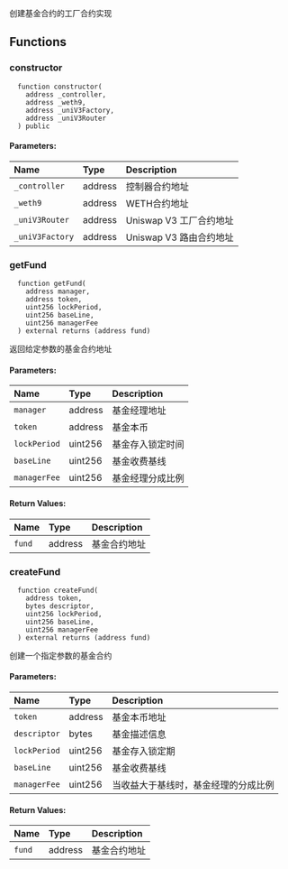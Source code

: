 创建基金合约的工厂合约实现

## Functions
### constructor
```solidity
  function constructor(
    address _controller, 
    address _weth9,
    address _uniV3Factory, 
    address _uniV3Router
  ) public
```

#### Parameters:
| Name | Type | Description                                                          |
| :--- | :--- | :------------------------------------------------------------------- |
|`_controller` | address | 控制器合约地址
|`_weth9` | address | WETH合约地址
|`_uniV3Router` | address | Uniswap V3 工厂合约地址
|`_uniV3Factory` | address | Uniswap V3 路由合约地址



### getFund
```solidity
  function getFund(
    address manager,
    address token,
    uint256 lockPeriod,
    uint256 baseLine,
    uint256 managerFee
  ) external returns (address fund)
```
返回给定参数的基金合约地址

#### Parameters:
| Name | Type | Description                                                          |
| :--- | :--- | :------------------------------------------------------------------- |
|`manager` | address | 基金经理地址
|`token` | address | 基金本币
|`lockPeriod` | uint256 | 基金存入锁定时间
|`baseLine` | uint256 | 基金收费基线
|`managerFee` | uint256 | 基金经理分成比例

#### Return Values:
| Name                           | Type          | Description                                                                  |
| :----------------------------- | :------------ | :--------------------------------------------------------------------------- |
|`fund`| address | 基金合约地址

### createFund
```solidity
  function createFund(
    address token,
    bytes descriptor,
    uint256 lockPeriod,
    uint256 baseLine,
    uint256 managerFee
  ) external returns (address fund)
```
创建一个指定参数的基金合约


#### Parameters:
| Name | Type | Description                                                          |
| :--- | :--- | :------------------------------------------------------------------- |
|`token` | address | 基金本币地址
|`descriptor` | bytes | 基金描述信息
|`lockPeriod` | uint256 | 基金存入锁定期
|`baseLine` | uint256 | 基金收费基线
|`managerFee` | uint256 | 当收益大于基线时，基金经理的分成比例

#### Return Values:
| Name                           | Type          | Description                                                                  |
| :----------------------------- | :------------ | :--------------------------------------------------------------------------- |
|`fund`| address | 基金合约地址

